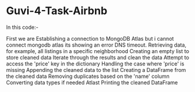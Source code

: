 # Guvi-4-Task-Airbnb

In this code:-

First we are Establishing a connection to MongoDB Atlas but i cannot connect mongodb atlas its showing an error DNS timeout.
Retrieving data, for example, all listings in a specific neighborhood
Creating an empty list to store cleaned data
Iterate through the results and clean the data
Attempt to access the 'price' key in the dictionary
Handling the case where 'price' is missing
Appending the cleaned data to the list
Creating a DataFrame from the cleaned data
Removing duplicates based on the 'name' column
Converting data types if needed
Atlast Printing the cleaned DataFrame
